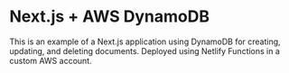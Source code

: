 # Next.js + AWS DynamoDB

This is an example of a Next.js application using DynamoDB for creating, updating, and deleting documents. Deployed using Netlify Functions in a custom AWS account.
